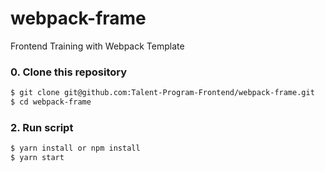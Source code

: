# webpack-frame
Frontend Training with Webpack Template

### 0. Clone this repository
```bash
$ git clone git@github.com:Talent-Program-Frontend/webpack-frame.git
$ cd webpack-frame
```

### 2. Run script

```bash
$ yarn install or npm install
$ yarn start
```
